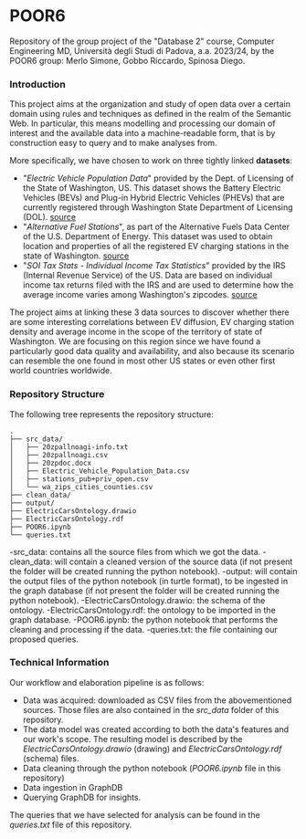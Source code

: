 # POOR6
Repository of the group project of the "Database 2" course, Computer Engineering MD, Università degli Studi di Padova, a.a. 2023/24, by the POOR6 group: Merlo Simone, Gobbo Riccardo, Spinosa Diego.

### Introduction
This project aims at the organization and study of open data over a certain domain using rules and techniques as defined in the realm of the Semantic Web. In particular, this means modelling and processing our domain of interest and the available data into a machine-readable form, that is by construction easy to query and to make analyses from.

More specifically, we have chosen to work on three tightly linked **datasets**:
 - "*Electric Vehicle Population Data*" provided by the Dept. of Licensing of the State of Washington, US. This dataset shows the Battery Electric Vehicles (BEVs) and Plug-in Hybrid Electric Vehicles (PHEVs) that are currently registered through Washington State Department of Licensing (DOL).  [source](https://data.wa.gov/Transportation/Electric-Vehicle-Population-Data/f6w7-q2d2)
 - "*Alternative Fuel Stations*", as part of the Alternative Fuels Data Center of the U.S. Department of Energy. This dataset was used to obtain location and properties of all the registered EV charging stations in the state of Washington. [source](https://afdc.energy.gov/data_download/alt_fuel_stations_format)
 - "*SOI Tax Stats - Individual Income Tax Statistics*" provided by the IRS (Internal Revenue Service) of the US. Data are based on individual income tax returns filed with the IRS and are used to determine how the average income varies among Washington's zipcodes. [source](https://www.irs.gov/statistics/soi-tax-stats-individual-income-tax-statistics-2020-zip-code-data-soi)

The project aims at linking these 3 data sources to discover whether there are some interesting correlations between EV diffusion, EV charging station density and average income in the scope of the territory of state of Washington. We are focusing on this region since we have found a particularly good data quality and availability, and also because its scenario can resemble the one found in most other US states or even other first world countries worldwide.


### Repository Structure
The following tree represents the repository structure:
```
.
├── src_data/
│   ├── 20zpallnoagi-info.txt
│   ├── 20zpallnoagi.csv
│   ├── 20zpdoc.docx
│   ├── Electric_Vehicle_Population_Data.csv
│   ├── stations_pub+priv_open.csv
│   └── wa_zips_cities_counties.csv
├── clean_data/
├── output/
├── ElectricCarsOntology.drawio
├── ElectricCarsOntology.rdf
├── POOR6.ipynb
└── queries.txt

```
-src_data: contains all the source files from which we got the data.
-clean_data: will contain a cleaned version of the source data (if not present the folder will be created running the python notebook).
-output: will contain the output files of the python notebook (in turtle format), to be ingested in the graph database (if not present the folder will be created running the python notebook).
-ElectricCarsOntology.drawio: the schema of the ontology.
-ElectricCarsOntology.rdf: the ontology to be imported in the graph database.
-POOR6.ipynb: the python notebook that performs the cleaning and processing if the data.
-queries.txt: the file containing our proposed queries.

### Technical Information
Our workflow and elaboration pipeline is as follows:
- Data was acquired: downloaded as CSV files from the abovementioned sources.
 Those files are also contained in the *src_data* folder of this repository.
- The data model was created according to both the data's features and our work's scope.
	The resulting model is described by the *ElectricCarsOntology.drawio* (drawing) and *ElectricCarsOntology.rdf* (schema) files.
- Data cleaning through the python notebook (*POOR6.ipynb* file in this repository)
- Data ingestion in GraphDB
- Querying GraphDB for insights.

The queries that we have selected for analysis can be found in the *queries.txt* file of this repository.


